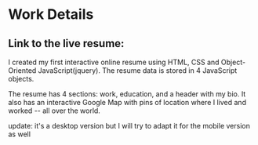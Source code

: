 # Work Details

## Link to the live resume: 

I created my first interactive online resume using HTML, CSS and Object-Oriented JavaScript(jquery).  The resume data is stored in 4 JavaScript objects. 

The resume has 4 sections: work, education,  and a header with my bio. It also has an interactive Google Map with pins of location where I lived and worked -- all over the world.



update: it's a desktop version but I will try to adapt it for the mobile version as well
